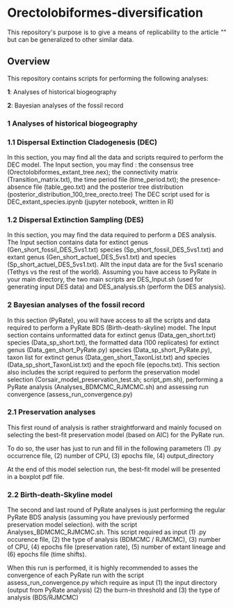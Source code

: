 # Orectolobiformes-diversification

<p align="justify"> This repository's purpose is to give a means of replicability to the article "" but can be generalized to other similar data.</p>

## Overview

<p align="justify"> This repository contains scripts for performing the following analyses:

**1**: Analyses of historical biogeography

**2**: Bayesian analyses of the fossil record

### 1 Analyses of historical biogeography

### 1.1 Dispersal Extinction Cladogenesis (DEC)

In this section, you may find all the data and scripts required to perform the DEC model.
The Input section, you may find : the consensus tree (Orectolobiformes_extant_tree.nex); the connectivity matrix (Transition_matrix.txt), the time period file (time_period.txt); the presence-absence file (table_geo.txt) and the posterior tree distribution (posterior_distribution_100_tree_orecto.tree)
The DEC script used for is DEC_extant_species.ipynb (jupyter notebook, written in R)

### 1.2 Dispersal Extinction Sampling (DES)

In this section, you may find the data required to perform a DES analysis.
The Input section contains data for extinct genus (Gen_short_fossil_DES_5vs1.txt) species (Sp_short_fossil_DES_5vs1.txt) and extant genus (Gen_short_actuel_DES_5vs1.txt) and species (Sp_short_actuel_DES_5vs1.txt). Allt the input data are for the 5vs1 scenario (Tethys vs the rest of the world).
Assuming you have access to PyRate in your main directory, the two main scripts are DES_Input.sh (used for generating input DES data) and DES_analysis.sh (perform the DES analysis).

### 2 Bayesian analyses of the fossil record

In this section (PyRate), you will have access to all the scripts and data required to perform a PyRate BDS (Birth-death-skyline) model.
The Input section contains  unformatted data for extinct genus (Data_gen_short.txt) species (Data_sp_short.txt), the formatted data (100 replicates) for extinct genus (Data_gen_short_PyRate.py) species (Data_sp_short_PyRate.py), taxon list for extinct genus (Data_gen_short_TaxonList.txt) and species (Data_sp_short_TaxonList.txt) and the epoch file (epochs.txt).
This section also includes the script required to perform the preservation model selection (Corsair_model_preservation_test.sh; script_pm.sh), performing a PyRate analysis (Analyses_BDMCMC_RJMCMC.sh) and assessing run convergence (assess_run_convergence.py)

### 2.1 Preservation analyses

This first round of analysis is rather straightforward and mainly focused on selecting the best-fit preservation model (based on AIC) for the PyRate run. 

To do so, the user has just to run  and fill in the following parameters (1) .py occurrence file, (2) number of CPU, (3) epochs file, (4) output_directory

At the end of this model selection run, the best-fit model will be presented in a boxplot pdf file.

### 2.2 Birth-death-Skyline model

The second and last round of PyRate analyses is just performing the regular PyRate BDS analysis (assuming you have previously performed preservation model selection). with the script Analyses_BDMCMC_RJMCMC.sh.
This script required as input (1) .py occurence file, (2) the type of analysis (BDMCMC / RJMCMC), (3) number of CPU, (4) epochs file (preservation rate), (5) number of extant lineage and (6) epochs file (time shifts).

When this run is performed, it is highly recommended to asses the convergence of each PyRate run with the script assess_run_convergence.py which require as input (1) the input directory (output from PyRate analysis) (2) the burn-in threshold and (3) the type of analysis (BDS/RJMCMC)
